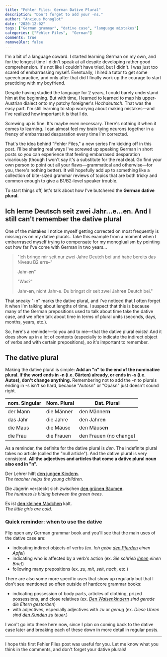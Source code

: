 ```yaml
---
title: "Fehler Files: German Dative Plural"
description: "Don't forget to add your -ns."
author: "Anxious Monoglot"
date: "2020-12-02"
tags: ["German grammar", "dative case", "language mistakes"]
categories: ["Fehler Files",  "German"]
comments: true
removeBlur: false
---
```


I'm a bit of a language coward. I started learning German on my own, and for the longest time I didn't speak at all despite developing rather good comprehension. It's not like I couldn't have tried, but I didn't. I was just too scared of embarrassing myself. Eventually, I hired a tutor to get some speech practice, and only after that did I finally work up the courage to start practicing with my boyfriend. 

<!--more-->

Despite having studied the language for 2 years, I could barely understand him at the beginning. But with time, I learned to learned to map his upper-Austrian dialect onto my patchy foreigner's *Hochdeutsch*. That was the easy part. I'm still learning to stop worrying about making mistakes—and I've realized how important it is that I do.

Screwing up is fine. It's maybe even necessary. There's nothing it when it comes to learning. I can almost feel my brain tying neurons together in a frenzy of embarrased desparation every time I'm corrected.

That's the idea behind "Fehler Files," a new series I'm kicking off in this post. I'll be sharing real ways I've screwed up speaking German in short posts so you can experience that feeling embarrased desparation vicariously (though I won't say it's a substitute for the real deal. Go find your own person to point out all your flaws—grammatical and otherwise—for you, there's nothing better). It will hopefully add up to something like a collection of bite-sized grammar reviews of topics that are both tricky and common enough to give a B1/B2-level speaker trouble. 

To start things off, let's talk about how I've butchered the **German dative plural.**

## Ich lerne Deutsch seit zwei Jahr…e…en. And I still can't remember the dative plural

One of the mistakes I notice myself getting corrected on most frequently is missing *ns* on my dative plurals. Take this example from a moment when I embarrrased myself trying to compensate for my monoglualism by pointing out how far I've come with German in two years…

> "Ich bringe mir seit nur zwei Jahre Deutch bei und habe bereits das Niveau B2 erre–"
>
> Jahr-**en**"
>
> "Was?"
>
> Jahr-**en**, nicht Jahr-e. Du bringst dir seit zwei Jahr**en** Deutch bei."  

That sneaky "-n" marks the dative plural, and I've noticed that I often forget it when I'm talking about lengths of time. I suspect that this is because many of the German prepositions used to talk about time take the dative case, and we often talk about time in terms of plural units (seconds, days, months, years, etc.). 

So, here's a reminder—to you and to me—that the dative plural exists! And it does show up in a lot of contexts (especially to indicate the indirect object of verbs and with certain prepositions), so it's important to remember. 

## The dative plural

Making the dative plural is simple: **Add an "n" to the end of the nominative plural. If the word ends in -n (i.e. Gärten) already, or ends in -s (i.e. Autos), don't change anything.** Remembering not to add the -n to plurals ending in -s isn't so hard, because "Autosn" or "Opasn" just doesn't sound right. 

| nom. Singular | Nom. Plural | Dat. Plural            |
| ------------- | ----------- | ---------------------- |
| der Mann      | die Männer  | den Männer**n**        |
| das Jahr      | die Jahre   | den Jahre**n**         |
| die Maus      | die Mäuse   | den Mäuse**n**         |
| die Frau      | die Frauen  | den Frauen (no change) |

As a reminder, the definite for the dative plural is *den*. The indefinite plural takes no article (called the "null article"). And the dative plural is very consistent. **All the adjectives and articles that come a dative plural noun also end in "n".**

Der Lehrer hilft <u>de**n** junge**n** Kinder**n**</u>. <br>
*The teacher helps the young children.*

Die Jägerin versteckt sich zwischen <u>de**n** grüne**n** Bäume**n**</u>. <br>
*The huntress is hiding between the green trees.*

Es ist <u>de**n** kleine**n** Mädche**n**</u> kalt.<br>
*The little girls are cold.*

### Quick reminder: when to use the dative

Flip open any German grammar book and you'll see that the main uses of the dative case are:

* indicating indirect objects of verbs (ex. *Ich gebe <u>den Pferden</u> einen Apfel*)
* indicating who is affected by a verb's action (ex. *Sie schrieb <u>ihnen</u> einen Brief*)
* following many prepositions (ex. *zu*, *mit*, *seit*, *nach*, etc.)

There are also some more specific uses that show up regularly but that I don't see mentioned so often outside of hardcore grammar books:

* indicating possession of body parts, articles of clothing, prized possessions, and close relatives (ex. *<u>Den Waisenkindern</u> sind gerade die Eltern gestorben*)
* with adjectives, especially adjectives with *zu* or *genug* (ex. *Diese Uhren sind <u>den Kunden</u> zu teuer.*)

I won't go into these here now, since I plan on coming back to the dative case later and breaking each of these down in more detail in regular posts. 

---

I hope this first Fehler Files post was useful for you. Let me know what you think in the comments, and don't forget your dative plurals!